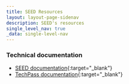 ```yaml
---
title: SEED Resources
layout: layout-page-sidenav
description: SEED's resources
single_level_nav: true
_data: single-level-nav
---
```


### Technical documentation
-	[SEED documentation](https://docs.developer.tech.gov.sg/docs/security-suite-for-engineering-endpoint-devices/){:target="\_blank"} 
-	[TechPass documentation](https://docs.developer.tech.gov.sg/docs/techpass-user-guide/){:target="\_blank"}

